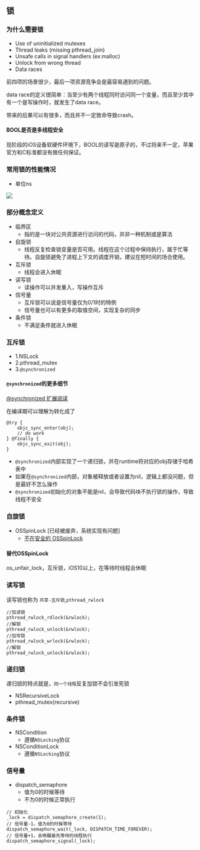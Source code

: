 ## 锁

### 为什么需要锁

* Use of uninitialized mutexes
* Thread leaks (missing pthread_join)
* Unsafe calls in signal handlers (ex:malloc)
* Unlock from wrong thread
* Data races

前四项的场景很少，最后一项资源竞争会是最容易遇到的问题。

data race的定义很简单：当至少有两个线程同时访问同一个变量，而且至少其中有一个是写操作时，就发生了data race。

带来的后果可以有很多，而且并不一定致命导致crash。

#### BOOL是否是多线程安全

现阶段的iOS设备软硬件环境下，BOOL的读写是原子的，不过将来不一定，苹果官方和C标准都没有做任何保证。

### 常用锁的性能情况

* 单位ns

![](https://tva1.sinaimg.cn/large/00831rSTgy1gci92rlb6pj31hc0f0q4h.jpg)

### 部分概念定义

* 临界区
	* 指的是一块对公共资源进行访问的代码，并非一种机制或是算法
* 自旋锁
	* 线程反复检查锁变量是否可用。线程在这个过程中保持执行，属于忙等待。自旋锁避免了进程上下文的调度开销，建议在短时间的场合使用。
* 互斥锁
	* 线程会进入休眠
* 读写锁
	* 读操作可以并发重入，写操作互斥
* 信号量
	* 互斥锁可以说是信号量仅为0/1时的特例
	* 信号量也可以有更多的取值空间，实现复杂的同步
* 条件锁
	* 不满足条件就进入休眠

### 互斥锁

* 1.NSLock
* 2.pthread_mutex
* 3.`@synchronized`

#### `@synchronized`的更多细节

[@synchronized 扩展阅读](http://yulingtianxia.com/blog/2015/11/01/More-than-you-want-to-know-about-synchronized/)

在编译期可以理解为转化成了

```
@try {
    objc_sync_enter(obj);
    // do work
} @finally {
    objc_sync_exit(obj);    
}
```

* `@synchronized`内部实现了一个递归锁，并在runtime将对应的obj存储于哈希表中
* 如果在`@synchronized`内部，对象被释放或者设置为nil，逻辑上都没问题，但是最好不怎么操作
* `@synchronized`初始化的对象不能是nil，会导致代码块不执行锁的操作，导致线程不安全

### 自旋锁

* OSSpinLock [已经被废弃，系统实现有问题]
	* [不在安全的 OSSpinLock](https://blog.ibireme.com/2016/01/16/spinlock_is_unsafe_in_ios/)

#### 替代OSSpinLock

os_unfair_lock，互斥锁，iOS10以上，在等待时线程会休眠

### 读写锁

读写锁也称为 `共享-互斥锁`,`pthread_rwlock`

```
//加读锁
pthread_rwlock_rdlock(&rwlock);
//解锁
pthread_rwlock_unlock(&rwlock);
//加写锁
pthread_rwlock_wrlock(&rwlock);
//解锁
pthread_rwlock_unlock(&rwlock);
```

### 递归锁

递归锁的特点就是，`同一个线程`反复加锁不会引发死锁

* NSRecursiveLock
* pthread_mutex(recursive)

### 条件锁

* NSCondition
	* 遵循`NSLocking`协议
* NSConditionLock
	* 遵循`NSLocking`协议

### 信号量

* dispatch_semaphore
	* 值为0的时候等待
	* 不为0的时候正常执行

```
// 初始化
_lock = dispatch_semaphore_create(1);
// 信号量-1，值为0的时候等待
dispatch_semaphore_wait(_lock, DISPATCH_TIME_FOREVER); 
// 信号量+1，会唤醒最先等待的线程执行
dispatch_semaphore_signal(_lock);
```

